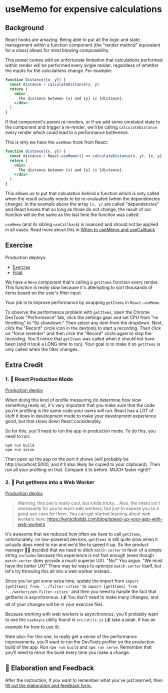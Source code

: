 # useMemo for expensive calculations

## Background

React hooks are amazing. Being able to put all the logic and state management
within a function component (the "render method" equivalent for a class) allows
for mind blowing composability.

This power comes with an unfortunate limitation that calculations performed
within render will be performed every single render, regardless of whether the
inputs for the calculations change. For example:

```jsx
function Distance({x, y}) {
  const distance = calculateDistance(x, y)
  return (
    <div>
      The distance between {x} and {y} is {distance}.
    </div>
  )
}
```

If that component's parent re-renders, or if we add some unrelated state to the
component and trigger a re-render, we'll be calling `calculateDistance` every
render which could lead to a performance bottleneck.

This is why we have the `useMemo` hook from React:

```jsx
function Distance({x, y}) {
  const distance = React.useMemo(() => calculateDistance(x, y), [x, y])
  return (
    <div>
      The distance between {x} and {y} is {distance}.
    </div>
  )
}
```

This allows us to put that calculation behind a function which is only called
when the result actually needs to be re-evaluated (when the dependencies
change). In the example above the array `[x, y]` are called "dependencies" and
React knows that so long as those do not change, the result of our function will
be the same as the last time the function was called.

`useMemo` (and its sibling `useCallback`) is nuanced and should not be applied
in all cases. Read more about this in
[When to useMemo and useCallback](https://kentcdodds.com/blog/usememo-and-usecallback)

## Exercise

Production deploys:

- [Exercise](https://react-performance.netlify.app/isolated/exercise/02.js)
- [Final](https://react-performance.netlify.app/isolated/final/02.js)

We have a `Menu` component that's calling a `getItems` function every render.
This function is really slow because it's attempting to sort thousands of items
based on the user's filter input.

Your job is to improve performance by wrapping `getItems` in `React.useMemo`.

To observe the performance problem with `getItems`, open the Chrome DevTools
"Performance" tab, click the settings gear and set CPU from "no throttling" to
"6x slowdown." Then select any item from the dropdown. Next, click the "Record"
circle icon in the devtools to start a recording. Then click on "force rerender"
and then click the "Record" circle again to stop the recording. You'll notice
that `getItems` was called when it should not have been (and it took a LONG time
to run). Your goal is to make it so `getItems` is only called when the filter
changes.

## Extra Credit

### 1. 💯 React Production Mode

[Production deploy](https://react-performance.netlify.app/isolated/final/02.extra-1.js)

When doing this kind of profile measuring (to determine how slow something
really is), it's very important that you make sure that the code you're
profiling is the same code your users will run. React has a LOT of stuff it does
in development mode to make your development experience good, but that slows
down React considerably.

So for this, you'll need to run the app in production mode. To do this, you need
to run:

```
npm run build
npm run serve
```

Then open up the app on the port it shows (will probably be
http://localhost:5000, and it'll also likely be copied to your clipboard). Then
run all your profiling on that. Compare it to before. MUCH faster right!?

### 2. 💯 Put getItems into a Web Worker

[Production deploy](https://react-performance.netlify.app/isolated/final/02.extra-2.js)

> Warning, this one's _really_ cool, but kinda tricky... Also, the intent isn't
> necessarily for you to learn web workers, but just to expose you to a good use
> case for them. You can get started learning about web workers here:
> https://kentcdodds.com/blog/speed-up-your-app-with-web-workers

It's awesome that we reduced how often we have to call `getItems`,
unfortunately, on low-powered devices, `getItems` is still quite slow when it
actually _does_ need to run and we'd like to speed it up. So the product manager
👨‍💼 decided that we need to ditch `match-sorter` in favor of a simple string
`includes` because the experience is not fast enough (even though `match-sorter`
does provide a much superior UX). "No!" You argue. "We must have the better UX!"
There may be ways to optimize `match-sorter` itself, but let's try throwing this
all into a web worker instead...

Since you've got some extra time, update the import from
`import {getItems} from '../filter-cities'` to
`import {getItems} from '../workerized-filter-cities'` and then you need to
handle the fact that getItems is asynchronous. (💰 You don't need to make many
changes, and _all_ of your changes will be in your exercise file).

Because working with web workers is asynchronous, you'll probably want to use
the `useAsync` utility found in `src/utils.js` (💰 take a peak. It has an
example for how to use it).

Note also: For this one, to really get a sense of the performance improvements,
you'll want to run the DevTools profiler on the production build of the app. Run
`npm run build` and `npm run serve`. Remember that you'll need to rerun the
build every time you make a change.

## 🦉 Elaboration and Feedback

<div>
<span>After the instruction, if you want to remember what you've just learned, then </span>
<a rel="noopener noreferrer" target="_blank" href="https://ws.kcd.im/?ws=React%20Performance%20%E2%9A%A1&e=02%3A%20useMemo%20for%20expensive%20calculations&em=lara.rode@ttt.studio">
  fill out the elaboration and feedback form.
</a>
</div>
